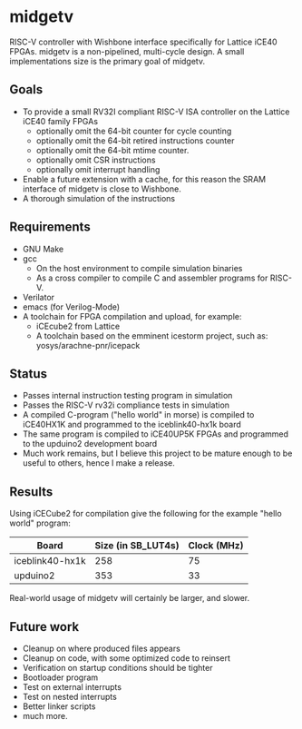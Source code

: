 # midgetv
RISC-V controller with Wishbone interface specifically for Lattice iCE40 FPGAs. midgetv is a non-pipelined, multi-cycle design. A small implementations size is the primary goal of midgetv.

## Goals
- To provide a small RV32I compliant RISC-V ISA controller on the Lattice iCE40 family FPGAs
  - optionally omit the 64-bit counter for cycle counting
  - optionally omit the 64-bit retired instructions counter
  - optionally omit the 64-bit mtime counter.
  - optionally omit CSR instructions
  - optionally omit interrupt handling
- Enable a future extension with a cache, for this reason the SRAM interface of midgetv is close to Wishbone. 
- A thorough simulation of the instructions

## Requirements
- GNU Make
- gcc
  - On the host environment to compile simulation binaries
  - As a cross compiler to compile C and assembler programs for RISC-V.
- Verilator
- emacs (for Verilog-Mode)
- A toolchain for FPGA compilation and upload, for example:
  - iCEcube2 from Lattice
  - A toolchain based on the emminent icestorm project, such as: yosys/arachne-pnr/icepack 
  
## Status 
- Passes internal instruction testing program in simulation
- Passes the RISC-V rv32i compliance tests in simulation
- A compiled C-program ("hello world" in morse) is compiled to iCE40HX1K and programmed to the iceblink40-hx1k board
- The same program is compiled to iCE40UP5K FPGAs and programmed to the upduino2 development board
- Much work remains, but I believe this project to be mature enough to be useful to others, hence I make a release.

## Results
Using iCECube2 for compilation give the following for the example "hello world" program:

| Board           | Size (in SB_LUT4s) | Clock (MHz)       |
| --------------- | --------- | ----------  |
| iceblink40-hx1k | 258       |  75         |
| upduino2        | 353       |  33         |


Real-world usage of midgetv will certainly be larger, and slower.

## Future work
- Cleanup on where produced files appears
- Cleanup on code, with some optimized code to reinsert
- Verification on startup conditions should be tighter
- Bootloader program
- Test on external interrupts
- Test on nested interrupts
- Better linker scripts
- much more.

